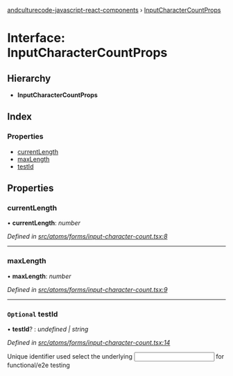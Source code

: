 [andculturecode-javascript-react-components](../README.md) › [InputCharacterCountProps](inputcharactercountprops.md)

# Interface: InputCharacterCountProps

## Hierarchy

* **InputCharacterCountProps**

## Index

### Properties

* [currentLength](inputcharactercountprops.md#currentlength)
* [maxLength](inputcharactercountprops.md#maxlength)
* [testId](inputcharactercountprops.md#optional-testid)

## Properties

###  currentLength

• **currentLength**: *number*

*Defined in [src/atoms/forms/input-character-count.tsx:8](https://github.com/AndcultureCode/AndcultureCode.JavaScript.React.Components/blob/c9cfa12/src/atoms/forms/input-character-count.tsx#L8)*

___

###  maxLength

• **maxLength**: *number*

*Defined in [src/atoms/forms/input-character-count.tsx:9](https://github.com/AndcultureCode/AndcultureCode.JavaScript.React.Components/blob/c9cfa12/src/atoms/forms/input-character-count.tsx#L9)*

___

### `Optional` testId

• **testId**? : *undefined | string*

*Defined in [src/atoms/forms/input-character-count.tsx:14](https://github.com/AndcultureCode/AndcultureCode.JavaScript.React.Components/blob/c9cfa12/src/atoms/forms/input-character-count.tsx#L14)*

Unique identifier used select the underlying <input> for functional/e2e testing
